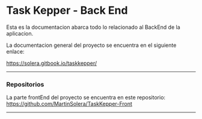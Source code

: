 # Task Kepper - Back End

Esta es la documentacion abarca todo lo relacionado al BackEnd de la aplicacion.

La documentacion general del proyecto se encuentra en el siguiente enlace:

https://solera.gitbook.io/taskkepper/

---

### Repositorios
La parte frontEnd del proyecto se encuentra en este repositorio:  https://github.com/MartinSolera/TaskKepper-Front

---

